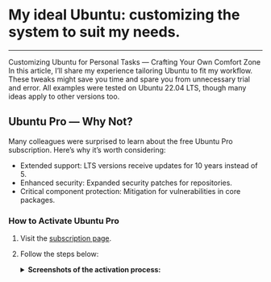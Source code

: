 # My ideal Ubuntu: customizing the system to suit my needs.
---
Customizing Ubuntu for Personal Tasks — Crafting Your Own Comfort Zone
In this article, I’ll share my experience tailoring Ubuntu to fit my workflow. These tweaks might save you time and spare you from unnecessary trial and error. All examples were tested on Ubuntu 22.04 LTS, though many ideas apply to other versions too.

## Ubuntu Pro — Why Not?

Many colleagues were surprised to learn about the free Ubuntu Pro subscription. Here’s why it’s worth considering:

- Extended support: LTS versions receive updates for 10 years instead of 5.
- Enhanced security: Expanded security patches for repositories.
- Critical component protection: Mitigation for vulnerabilities in core packages.

### How to Activate Ubuntu Pro

1. Visit the [subscription page](https://ubuntu.com/pro).
2. Follow the steps below:
    <details>
      <summary><b>Screenshots of the activation process:<b></summary>
    
      ![Click "Get Ubuntu Pro now"](https://github.com/pcade/perfect-ubuntu-setup/blob/main/images/reg1.png)
      
      Click "Get Ubuntu Pro now".

      ![Select "Myself".](https://github.com/pcade/perfect-ubuntu-setup/blob/main/images/reg2.png)
      
      Select "Myself".

      ![Register an account if you don’t have one.](https://github.com/pcade/perfect-ubuntu-setup/blob/main/images/reg3.png)
      
      Register an account if you don’t have one.

      ![Confirm with "Yes, log me in".](https://github.com/pcade/perfect-ubuntu-setup/blob/main/images/reg4.png)
      
      Confirm with "Yes, log me in".

      ![Copy the command under "Command to attach machine:".](https://github.com/pcade/perfect-ubuntu-setup/blob/main/images/reg5.png)
      
      Copy the command under "Command to attach machine:".

    </details>